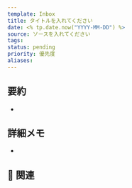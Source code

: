 ```yaml
---
template: Inbox
title: タイトルを入れてください
date: <% tp.date.now("YYYY-MM-DD") %>
source: ソースを入れてください
tags: 
status: pending
priority: 優先度
aliases:
---
```


## 要約
- 

## 詳細メモ
- 

## 🔗 関連
